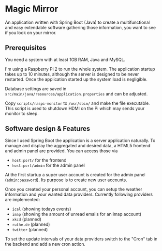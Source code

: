 # Magic Mirror
An application written with Spring Boot (Java) to create a multifunctional and easy extendable software gathering those information, you want to see if you look on your mirror.

## Prerequisites
You need a system with at least 1GB RAM, Java and MySQL.

I'm using a Raspberry Pi 2 to run the whole system. The application startup takes up to 10 minutes, although the server is designed to be never restarted. Once the application started up the system load is negligible.

Database settings are saved in ```src/main/java/resources/application.properties``` and can be adjusted.

Copy ```scripts/raspi-monitor``` to ```/usr/sbin/``` and make the file executable. This script is used to shutdown HDMI on the Pi which may sends your monitor to sleep.

## Software design & Features
Since I used Spring Boot the application is a server application naturally. To manage and display the aggregated and desired data, a HTML5 frontend and admin panel are provided. You can access those via

* ```host:port/``` for the frontend
* ```host:port/admin``` for the admin panel

At the first startup a super user account is created for the admin panel (```admin:password```). Its purpose is to create new user accounts.

Once you created your personal account, you can setup the weather information and your wanted data providers. Currently following providers are implemented:

* ```ical``` (showing todays events)
* ```imap``` (showing the amount of unread emails for an imap account)
* ```xkcd``` (planned)
* ```ruthe.de``` (planned)
* ```twitter``` (planned)

To set the update intervals of your data providers switch to the "Cron" tab in the backend and add a new cron action.

